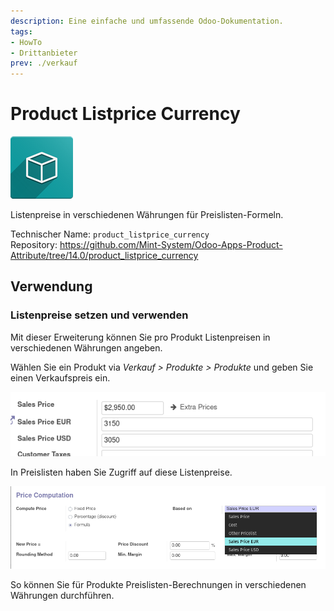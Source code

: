 ```yaml
---
description: Eine einfache und umfassende Odoo-Dokumentation.
tags:
- HowTo
- Drittanbieter
prev: ./verkauf
---
```

# Product Listprice Currency
![icon_oms_box](assets/icon_oms_box.png)

Listenpreise in verschiedenen Währungen für Preislisten-Formeln.

Technischer Name: `product_listprice_currency`\
Repository: <https://github.com/Mint-System/Odoo-Apps-Product-Attribute/tree/14.0/product_listprice_currency>

## Verwendung

### Listenpreise setzen und verwenden

Mit dieser Erweiterung können Sie pro Produkt Listenpreisen in verschiedenen Währungen angeben.

Wählen Sie ein Produkt via *Verkauf > Produkte > Produkte* und geben Sie einen Verkaufspreis ein.

![](assets/Product%20Listprice%20Currency%20Set.png)

In Preislisten haben Sie Zugriff auf diese Listenpreise.

![](assets/Product%20Listprice%20Currency%20Based%20on.png)

So können Sie für Produkte Preislisten-Berechnungen in verschiedenen Währungen durchführen.